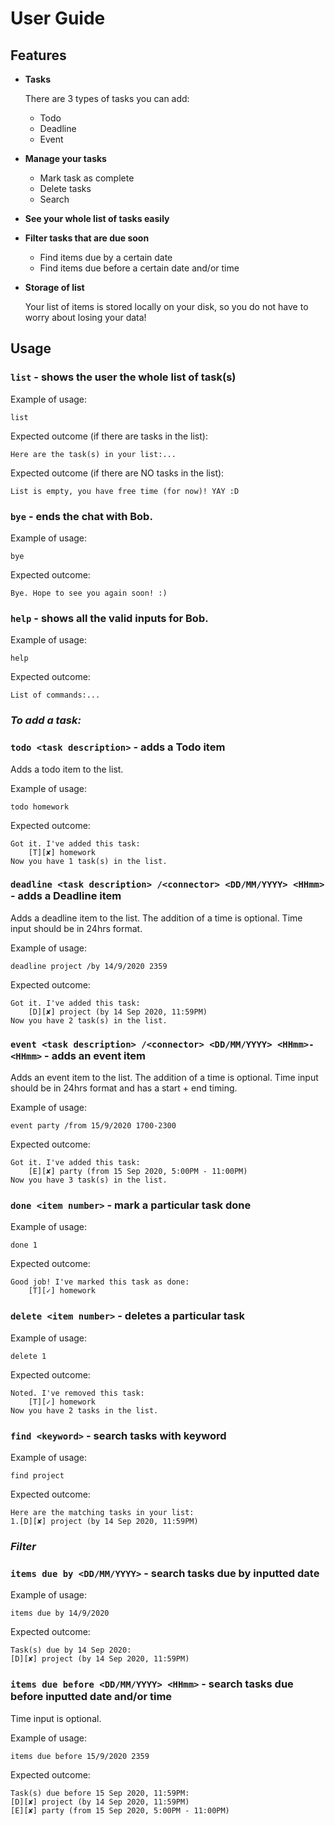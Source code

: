 # User Guide

## Features 

* **Tasks**

    There are 3 types of tasks you can add:
    * Todo 
    * Deadline
    * Event

* **Manage your tasks**
    * Mark task as complete
    * Delete tasks
    * Search
    
* **See your whole list of tasks easily**

* **Filter tasks that are due soon**
    * Find items due by a certain date
    * Find items due before a certain date and/or time

* **Storage of list**
    
    Your list of items is stored locally on your disk, so you do not 
    have to worry about losing your data!

## Usage

### `list` - shows the user the whole list of task(s)

Example of usage: 

`list`

Expected outcome (if there are tasks in the list):

`Here are the task(s) in your list:...`

Expected outcome (if there are NO tasks in the list):

`List is empty, you have free time (for now)! YAY :D`

### `bye` - ends the chat with Bob.

Example of usage: 

`bye`

Expected outcome:

`Bye. Hope to see you again soon! :)`

### `help` - shows all the valid inputs for Bob.

Example of usage:

`help`

Expected outcome:

`List of commands:...`

### *To add a task:*

### `todo <task description>` - adds a Todo item

Adds a todo item to the list.

Example of usage: 

`todo homework`

Expected outcome:

```
Got it. I've added this task:
    [T][✘] homework
Now you have 1 task(s) in the list.
```

### `deadline <task description> /<connector> <DD/MM/YYYY> <HHmm>` - adds a Deadline item

Adds a deadline item to the list.
The addition of a time is optional. Time input should be in 24hrs format.

Example of usage: 

`deadline project /by 14/9/2020 2359`

Expected outcome:

```
Got it. I've added this task:
    [D][✘] project (by 14 Sep 2020, 11:59PM)
Now you have 2 task(s) in the list.
```

### `event <task description> /<connector> <DD/MM/YYYY> <HHmm>-<HHmm>` - adds an event item

Adds an event item to the list.
The addition of a time is optional. Time input should be in 24hrs format and has a start + end timing.

Example of usage: 

`event party /from 15/9/2020 1700-2300`

Expected outcome:

```
Got it. I've added this task:
    [E][✘] party (from 15 Sep 2020, 5:00PM - 11:00PM)
Now you have 3 task(s) in the list.
```

### `done <item number>` - mark a particular task done

Example of usage:

`done 1`

Expected outcome:

```
Good job! I've marked this task as done:
    [T][✓] homework
```

### `delete <item number>` - deletes a particular task

Example of usage:

`delete 1`

Expected outcome:

```
Noted. I've removed this task:
    [T][✓] homework
Now you have 2 tasks in the list.
```

### `find <keyword>` - search tasks with keyword

Example of usage:

`find project`

Expected outcome:

```
Here are the matching tasks in your list:
1.[D][✘] project (by 14 Sep 2020, 11:59PM)
```

### *Filter*

### `items due by <DD/MM/YYYY>` - search tasks due by inputted date

Example of usage:

`items due by 14/9/2020`

Expected outcome:

```
Task(s) due by 14 Sep 2020:
[D][✘] project (by 14 Sep 2020, 11:59PM)
```

### `items due before <DD/MM/YYYY> <HHmm>` - search tasks due before inputted date and/or time

Time input is optional.

Example of usage:

`items due before 15/9/2020 2359`

Expected outcome:

```
Task(s) due before 15 Sep 2020, 11:59PM:
[D][✘] project (by 14 Sep 2020, 11:59PM)
[E][✘] party (from 15 Sep 2020, 5:00PM - 11:00PM)
```

